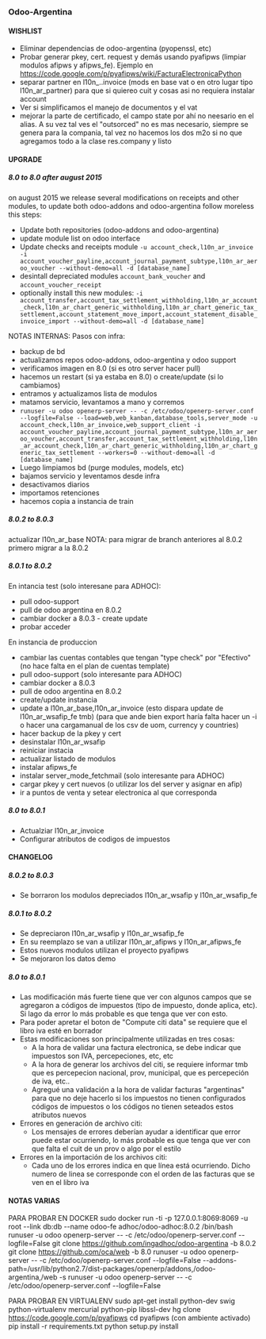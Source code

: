 ### Odoo-Argentina

#### WISHLIST
* Eliminar dependencias de odoo-argentina (pyopenssl, etc)
* Probar generar pkey, cert. request y demás usando pyafipws (limpiar modulos afipws y afipws_fe). Ejemplo en https://code.google.com/p/pyafipws/wiki/FacturaElectronicaPython
* separar partner en l10n_..invoice (mods en base vat o en otro lugar tipo l10n_ar_partner) para que si quiereo cuit y cosas asi no requiera instalar account
* Ver si simplificamos el manejo de documentos y el vat
* mejorar la parte de certificado, el campo state por ahí no neesario en el alias. A su vez tal ves el "outsorced" no es mas necesario, siempre se genera para la compania, tal vez no hacemos los dos m2o si no que agregamos todo a la clase res.company y listo


#### UPGRADE
##### 8.0 to 8.0 after august 2015
on august 2015 we release several modifications on receipts and other modules, to update both odoo-addons and odoo-argentina follow moreless this steps:
* Update both repositories (odoo-addons and odoo-argentina)
* update module list on odoo interface
* Update checks and receipts module `-u account_check,l10n_ar_invoice -i account_voucher_payline,account_journal_payment_subtype,l10n_ar_aeroo_voucher --without-demo=all -d [database_name]`
* desintall depreciated modules `account_bank_voucher` and `account_voucher_receipt`
* optionally install this new modules: `-i account_transfer,account_tax_settlement_withholding,l10n_ar_account_check,l10n_ar_chart_generic_withholding,l10n_ar_chart_generic_tax_settlement,account_statement_move_import,account_statement_disable_invoice_import --without-demo=all -d [database_name]`

NOTAS INTERNAS:
Pasos con infra:
* backup de bd
* actualizamos repos odoo-addons, odoo-argentina y odoo support
* verificamos imagen en 8.0 (si es otro server hacer pull)
* hacemos un restart (si ya estaba en 8.0) o create/update (si lo cambiamos)
* entramos y actualizamos lista de modulos
* matamos servicio, levantamos a mano y corremos
* `runuser -u odoo openerp-server -- -c /etc/odoo/openerp-server.conf --logfile=False --load=web,web_kanban,database_tools,server_mode -u account_check,l10n_ar_invoice,web_support_client -i account_voucher_payline,account_journal_payment_subtype,l10n_ar_aeroo_voucher,account_transfer,account_tax_settlement_withholding,l10n_ar_account_check,l10n_ar_chart_generic_withholding,l10n_ar_chart_generic_tax_settlement --workers=0 --without-demo=all -d [database_name] `
* Luego limpiamos bd (purge modules, models, etc)
* bajamos servicio y leventamos desde infra
* desactivamos diarios
* importamos retenciones
* hacemos copia a instancia de train

##### 8.0.2 to 8.0.3
actualizar l10n_ar_base
NOTA: para migrar de branch anteriores al 8.0.2 primero migrar a la 8.0.2

##### 8.0.1 to 8.0.2
En intancia test (solo interesane para ADHOC):
- pull odoo-support
- pull de odoo argentina en 8.0.2
- cambiar docker a 8.0.3 - create update
- probar acceder

En instancia de produccion
- cambiar las cuentas contables que tengan "type check" por "Efectivo" (no hace falta en el plan de cuentas template)
- pull odoo-support (solo interesante para ADHOC)
- cambiar docker a 8.0.3
- pull de odoo argentina en 8.0.2
- create/update instancia
- update a l10n_ar_base,l10n_ar_invoice (esto dispara update de l10n_ar_wsafip_fe tmb) (para que ande bien export haría falta hacer un -i o hacer una cargamanual de los csv de uom, currency y countries)
- hacer backup de la pkey y cert
- desinstalar l10n_ar_wsafip
- reiniciar instacia 
- actualizar listado de modulos
- instalar afipws_fe
- instalar server_mode_fetchmail (solo interesante para ADHOC)
- cargar pkey y cert nuevos (o utilizar los del server y asignar en afip)
- ir a puntos de venta y setear electronica al que corresponda

##### 8.0 to 8.0.1
- Actualziar l10n_ar_invoice
- Configurar atributos de codigos de impuestos


#### CHANGELOG
##### 8.0.2 to 8.0.3
* Se borraron los modulos depreciados l10n_ar_wsafip y l10n_ar_wsafip_fe

##### 8.0.1 to 8.0.2
* Se depreciaron l10n_ar_wsafip y l10n_ar_wsafip_fe
* En su reemplazo se van a utilizar l10n_ar_afipws y l10n_ar_afipws_fe
* Estos nuevos modulos utilizan el proyecto pyafipws
* Se mejoraron los datos demo

##### 8.0 to 8.0.1
* Las modificación más fuerte tiene que ver con algunos campos que se agregaron a códigos de impuestos (tipo de impuesto, donde aplica, etc). Si lago da error lo más probable es que tenga que ver con esto.
* Para poder apretar el boton de "Compute citi data" se requiere que el libro iva esté en borrador
* Estas modificaciones son principalmente utilizadas en tres cosas:
    * A la hora de validar una factura electronica, se debe indicar que impuestos son IVA, percepeciones, etc, etc
    * A la hora de generar los archivos del citi, se requiere informar tmb que es percepecion nacional, prov, municipal, que es percepeción de iva, etc..
    * Agregué una validación a la hora de validar facturas "argentinas" para que no deje hacerlo si los impuestos no tienen configurados códigos de impuestos o los códigos no tienen seteados estos atributos nuevos
* Errores en generación de archivo citi:
    * Los mensajes de errores deberían ayudar a identificar que error puede estar ocurriendo, lo más probable es que tenga que ver con que falta el cuit de un prov o algo por el estilo
* Errores en la importación de los archivos citi:
    * Cada uno de los errores indica en que línea está ocurriendo. Dicho numero de linea se corresponde con el orden de las facturas que se ven en el libro iva


#### NOTAS VARIAS
PARA PROBAR EN DOCKER
sudo docker run -ti -p 127.0.0.1:8069:8069 -u root --link db:db --name odoo-fe adhoc/odoo-adhoc:8.0.2 /bin/bash
runuser -u odoo openerp-server -- -c /etc/odoo/openerp-server.conf --logfile=False
git clone https://github.com/ingadhoc/odoo-argentina -b 8.0.2
git clone https://github.com/oca/web -b 8.0
runuser -u odoo openerp-server -- -c /etc/odoo/openerp-server.conf --logfile=False --addons-path=/usr/lib/python2.7/dist-packages/openerp/addons,/odoo-argentina,/web -s
runuser -u odoo openerp-server -- -c /etc/odoo/openerp-server.conf --logfile=False

PARA PROBAR EN VIRTUALENV
sudo apt-get install python-dev swig python-virtualenv mercurial python-pip libssl-dev
hg clone https://code.google.com/p/pyafipws
cd pyafipws
(con ambiente activado)
pip install -r requirements.txt
python setup.py install
